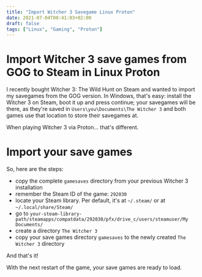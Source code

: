 ```yaml
---
title: "Import Witcher 3 Savegame Linux Proton"
date: 2021-07-04T00:41:03+02:00
draft: false
tags: ["Linux", "Gaming", "Proton"]
---
```


Import Witcher 3 save games from GOG to Steam in Linux Proton
============================================================

I recently bought Witcher 3: The Wild Hunt on Steam and wanted to import my savegames from the GOG version. In Windows, that's easy: install the Witcher 3 on Steam, boot it up and press continue; your savegames will be there, as they're saved in `Users\you\Documents\The Witcher 3` and both games use that location to store their savegames at.

When playing Witcher 3 via Proton... that's different.

Import your save games
=====================

So, here are the steps:

*   copy the complete `gamesaves` directory from your previous Witcher 3 installation
*   remember the Steam ID of the game: `292030`
*   locate your Steam library. Per default, it's at `~/.steam/` or at `~/.local/share/Steam/`
*   go to `your-steam-library-path/steamapps/compatdata/292030/pfx/drive_c/users/steamuser/My Documents/`
*   create a directory `The Witcher 3`
*   copy your save games directory `gamesaves` to the newly created `The Witcher 3` directory

And that's it!

With the next restart of the game, your save games are ready to load.
